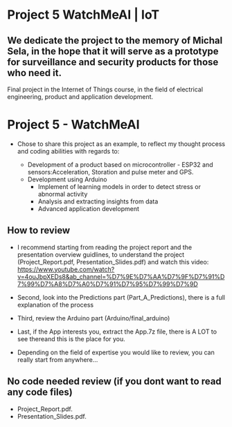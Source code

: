 # Project 5 WatchMeAI | IoT
## We dedicate the project to the memory of Michal Sela, in the hope that it will serve as a prototype for surveillance and security products for those who need it.
Final project in the Internet of Things course, in the field of electrical engineering, product and application development.

# Project 5 - WatchMeAI
- Chose to share this project as an example, to reflect my thought process and coding abilities with regards to:

	- Development of a product based on microcontroller - ESP32 and sensors:Acceleration, Storation and pulse meter and GPS.
  - Development using Arduino
	- Implement of learning models in order to detect stress or abnormal activity
	- Analysis and extracting insights from data
	- Advanced application development
	  
## How to review

- I recommend starting from reading the project report and the presentation overview guidlines, to understand the project (Project_Report.pdf, Presentation_Slides.pdf) and watch this video: https://www.youtube.com/watch?v=4ouJbpXEDs8&ab_channel=%D7%9E%D7%AA%D7%9F%D7%91%D7%99%D7%A8%D7%A0%D7%91%D7%95%D7%99%D7%9D

- Second, look into the Predictions part (Part_A_Predictions), there is a full explanation of the process

- Third, review the Arduino part (Arduino/final_arduino)

- Last, if the App interests you, extract the App.7z file, there is A LOT to see thereand this is the place for you.

- Depending on the field of expertise you would like to review, you can really start from anywhere...

## No code needed review (if you dont want to read any code files)

- Project_Report.pdf.
- Presentation_Slides.pdf.
